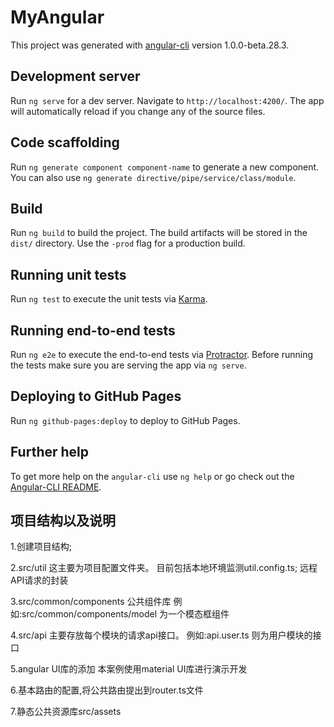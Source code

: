 # MyAngular

This project was generated with [angular-cli](https://github.com/angular/angular-cli) version 1.0.0-beta.28.3.

## Development server
Run `ng serve` for a dev server. Navigate to `http://localhost:4200/`. The app will automatically reload if you change any of the source files.

## Code scaffolding

Run `ng generate component component-name` to generate a new component. You can also use `ng generate directive/pipe/service/class/module`.

## Build

Run `ng build` to build the project. The build artifacts will be stored in the `dist/` directory. Use the `-prod` flag for a production build.

## Running unit tests

Run `ng test` to execute the unit tests via [Karma](https://karma-runner.github.io).

## Running end-to-end tests

Run `ng e2e` to execute the end-to-end tests via [Protractor](http://www.protractortest.org/).
Before running the tests make sure you are serving the app via `ng serve`.

## Deploying to GitHub Pages

Run `ng github-pages:deploy` to deploy to GitHub Pages.

## Further help

To get more help on the `angular-cli` use `ng help` or go check out the [Angular-CLI README](https://github.com/angular/angular-cli/blob/master/README.md).

## 项目结构以及说明

1.创建项目结构;

2.src/util 这主要为项目配置文件夹。
目前包括本地环境监测util.config.ts;
远程API请求的封装

3.src/common/components 公共组件库
例如:src/common/components/model 为一个模态框组件

4.src/api  主要存放每个模块的请求api接口。
例如:api.user.ts 则为用户模块的接口

5.angular UI库的添加
本案例使用material UI库进行演示开发

6.基本路由的配置,将公共路由提出到router.ts文件

7.静态公共资源库src/assets
